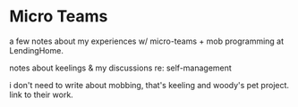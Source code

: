 # Micro Teams

a few notes about my experiences w/ micro-teams + mob programming at LendingHome.

notes about keelings & my discussions re: self-management

i don't need to write about mobbing, that's keeling and woody's pet project. link to their work.

<!--stackedit_data:
eyJoaXN0b3J5IjpbMTk3OTcxNzM2NF19
-->
